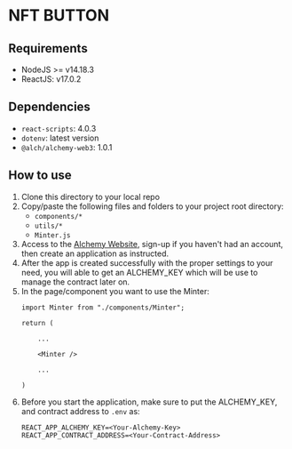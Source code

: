 # NFT BUTTON
## Requirements
- NodeJS >= v14.18.3
- ReactJS: v17.0.2

## Dependencies
- `react-scripts`: 4.0.3
- `dotenv`: latest version
- `@alch/alchemy-web3`: 1.0.1

## How to use

1. Clone this directory to your local repo
2. Copy/paste the following files and folders to your project root directory:
    - `components/*`
    - `utils/*`
    - `Minter.js`
3. Access to the [Alchemy Website](https://www.alchemy.com), sign-up if you haven't had an account, then create an application as instructed.
4. After the app is created successfully with the proper settings to your need, you will able to get an ALCHEMY_KEY which will be use to manage the contract later on.
5. In the page/component you want to use the Minter:
    ```
    import Minter from "./components/Minter";

    return (

        ...

        <Minter />

        ...
        
    )

    ```
6. Before you start the application, make sure to put the ALCHEMY_KEY, and contract address to `.env` as:
    ```
    REACT_APP_ALCHEMY_KEY=<Your-Alchemy-Key>
    REACT_APP_CONTRACT_ADDRESS=<Your-Contract-Address>
    ```
